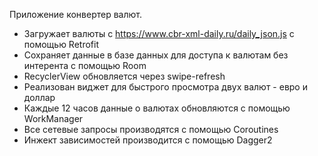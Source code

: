 Приложение конвертер валют.
+ Загружает валюты с https://www.cbr-xml-daily.ru/daily_json.js с помощью Retrofit
+ Сохраняет данные в базе данных для доступа к валютам без интерента с помощью Room
+ RecyclerView обновляется через swipe-refresh
+ Реализован виджет для быстрого просмотра двух валют - евро и доллар
+ Каждые 12 часов данные о валютах обновляются с помощью WorkManager
+ Все сетевые запросы производятся с помощью Coroutines
+ Инжект зависимостей производится с помощью Dagger2
